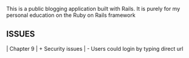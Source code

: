 This is a public blogging application built with Rails. It is purely for my personal education on the Ruby on Rails framework

ISSUES
------------------------------------------------------------------
| Chapter 9
|   + Security issues
|     - Users could login by typing direct url